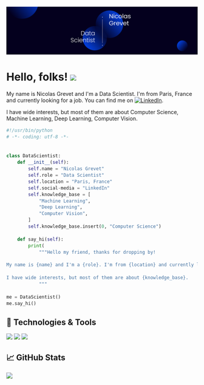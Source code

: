 [![Header](https://github.com/nicogrvt/nicogrvt/blob/main/Nicolas%20Grevet.png "Header")][1]

# Hello, folks! <img src="https://raw.githubusercontent.com/MartinHeinz/MartinHeinz/master/wave.gif" width="30px">

My name is Nicolas Grevet and I'm a Data Scientist. I'm from Paris, France and currently looking for a job. You can find me on [![LinkedIn][1.1]][1].

I have wide interests, but most of them are about Computer Science, Machine Learning, Deep Learning, Computer Vision.

```python
#!/usr/bin/python
# -*- coding: utf-8 -*-


class DataScientist:
    def __init__(self):
        self.name = "Nicolas Grevet"
        self.role = "Data Scientist"
        self.location = "Paris, France"
        self.social-media = "LinkedIn"
        self.knowledge_base = [
            "Machine Learning",
            "Deep Learning",
            "Computer Vision",
        ]
        self.knowledge_base.insert(0, "Computer Science")

    def say_hi(self):
        print(
            """Hello my friend, thanks for dropping by!

My name is {name} and I'm a {role}. I'm from {location} and currently looking for a job. You can find me on {social-media}.

I have wide interests, but most of them are about {knowledge_base}.
            """

me = DataScientist()
me.say_hi()

```


## 🔧 Technologies & Tools
![](https://img.shields.io/badge/Code-Python-informational?style=flat&logo=Python&logoColor=white&color=5F89D1)
![](https://img.shields.io/badge/Viz-Plotly-informational?style=flat&logo=Plotly&logoColor=white&color=5F89D1)
![](https://img.shields.io/badge/Editor-VS_Code-informational?style=flat&logo=visual-studio-code&logoColor=white&color=5F89D1)

## &#x1f4c8; GitHub Stats
<img align="center" src="https://github-readme-stats.vercel.app/api/top-langs/?username=nicogrvt&theme=tokyonight" />


<!-- Icons -->
[1.1]: https://raw.githubusercontent.com/MartinHeinz/MartinHeinz/master/linkedin-3-16.png (LinkedIn)

<!-- Links to your social media accounts -->
[1]: https://www.linkedin.com/in/ngrevet/

<!--
**nicogrvt/nicogrvt** is a ✨ _special_ ✨ repository because its `README.md` (this file) appears on your GitHub profile.

Here are some ideas to get you started:

- 🔭 I’m currently working on ...
- 🌱 I’m currently learning ...
- 👯 I’m looking to collaborate on ...
- 🤔 I’m looking for help with ...
- 💬 Ask me about ...
- 📫 How to reach me: ...
- 😄 Pronouns: ...
- ⚡ Fun fact: ...
-->
